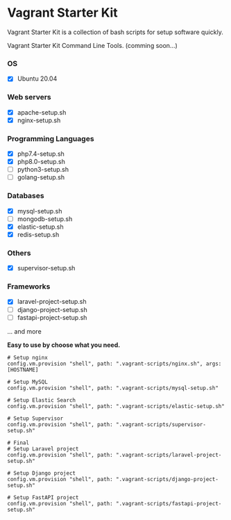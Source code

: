 # Vagrant Starter Kit

Vagrant Starter Kit is a collection of bash scripts for setup software quickly.

Vagrant Starter Kit Command Line Tools. (comming soon...)

### OS

- [x] Ubuntu 20.04

### Web servers

- [x] apache-setup.sh
- [x] nginx-setup.sh

### Programming Languages

- [x] php7.4-setup.sh
- [x] php8.0-setup.sh
- [ ] python3-setup.sh
- [ ] golang-setup.sh

### Databases

- [x] mysql-setup.sh
- [ ] mongodb-setup.sh
- [x] elastic-setup.sh
- [x] redis-setup.sh

### Others

- [x] supervisor-setup.sh

### Frameworks

- [x] laravel-project-setup.sh
- [ ] django-project-setup.sh
- [ ] fastapi-project-setup.sh

... and more

**Easy to use by choose what you need.**

```shell
# Setup nginx
config.vm.provision "shell", path: ".vagrant-scripts/nginx.sh", args: [HOSTNAME]

# Setup MySQL
config.vm.provision "shell", path: ".vagrant-scripts/mysql-setup.sh"

# Setup Elastic Search
config.vm.provision "shell", path: ".vagrant-scripts/elastic-setup.sh"

# Setup Supervisor
config.vm.provision "shell", path: ".vagrant-scripts/supervisor-setup.sh"

# Final
# Setup Laravel project
config.vm.provision "shell", path: ".vagrant-scripts/laravel-project-setup.sh"

# Setup Django project
config.vm.provision "shell", path: ".vagrant-scripts/django-project-setup.sh"

# Setup FastAPI project
config.vm.provision "shell", path: ".vagrant-scripts/fastapi-project-setup.sh"
```



